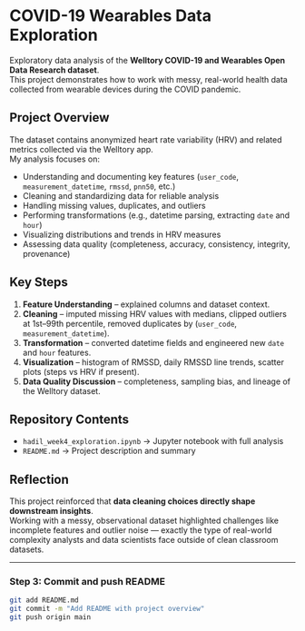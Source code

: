 # COVID-19 Wearables Data Exploration

Exploratory data analysis of the **Welltory COVID-19 and Wearables Open Data Research dataset**.  
This project demonstrates how to work with messy, real-world health data collected from wearable devices during the COVID pandemic.

## Project Overview
The dataset contains anonymized heart rate variability (HRV) and related metrics collected via the Welltory app.  
My analysis focuses on:
- Understanding and documenting key features (`user_code`, `measurement_datetime`, `rmssd`, `pnn50`, etc.)
- Cleaning and standardizing data for reliable analysis
- Handling missing values, duplicates, and outliers
- Performing transformations (e.g., datetime parsing, extracting `date` and `hour`)
- Visualizing distributions and trends in HRV measures
- Assessing data quality (completeness, accuracy, consistency, integrity, provenance)

## Key Steps
1. **Feature Understanding** – explained columns and dataset context.  
2. **Cleaning** – imputed missing HRV values with medians, clipped outliers at 1st–99th percentile, removed duplicates by (`user_code`, `measurement_datetime`).  
3. **Transformation** – converted datetime fields and engineered new `date` and `hour` features.  
4. **Visualization** – histogram of RMSSD, daily RMSSD line trends, scatter plots (steps vs HRV if present).  
5. **Data Quality Discussion** – completeness, sampling bias, and lineage of the Welltory dataset.

## Repository Contents
- `hadil_week4_exploration.ipynb` → Jupyter notebook with full analysis  
- `README.md` → Project description and summary  

## Reflection
This project reinforced that **data cleaning choices directly shape downstream insights**.  
Working with a messy, observational dataset highlighted challenges like incomplete features and outlier noise — exactly the type of real-world complexity analysts and data scientists face outside of clean classroom datasets.

---

### Step 3: Commit and push README
```bash
git add README.md
git commit -m "Add README with project overview"
git push origin main
